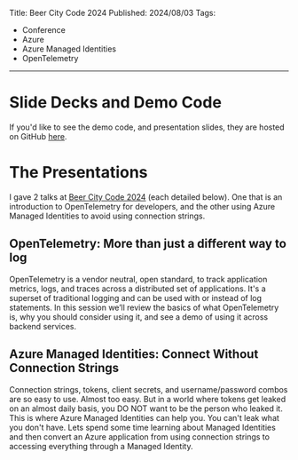 Title: Beer City Code 2024
Published: 2024/08/03
Tags:

- Conference
- Azure
- Azure Managed Identities
- OpenTelemetry

---


# Slide Decks and Demo Code

If you'd like to see the demo code, and presentation slides, they are hosted on GitHub <a target="_blank" href="https://github.com/ProgrammerAL/Presentations-2024/tree/main/beer-city-code">here</a>.

# The Presentations

I gave 2 talks at <a target="_blank" href="https://www.beercitycode.com/">Beer City Code 2024</a> (each detailed below). One that is an introduction to OpenTelemetry for developers, and the other using Azure Managed Identities to avoid using connection strings.

## OpenTelemetry: More than just a different way to log

OpenTelemetry is a vendor neutral, open standard, to track application metrics, logs, and traces across a distributed set of applications. It's a superset of traditional logging and can be used with or instead of log statements. In this session we’ll review the basics of what OpenTelemetry is, why you should consider using it, and see a demo of using it across backend services.

## Azure Managed Identities: Connect Without Connection Strings

Connection strings, tokens, client secrets, and username/password combos are so easy to use. Almost too easy. But in a world where tokens get leaked on an almost daily basis, you DO NOT want to be the person who leaked it. This is where Azure Managed Identities can help you. You can't leak what you don't have. Lets spend some time learning about Managed Identities and then convert an Azure application from using connection strings to accessing everything through a Managed Identity.


